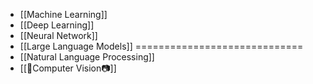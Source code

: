 - [[Machine Learning]]
- [[Deep Learning]]
- [[Neural Network]]
- [[Large Language Models]]
=============================
- [[Natural Language Processing]]
- [[🤖Computer Vision📷]]
